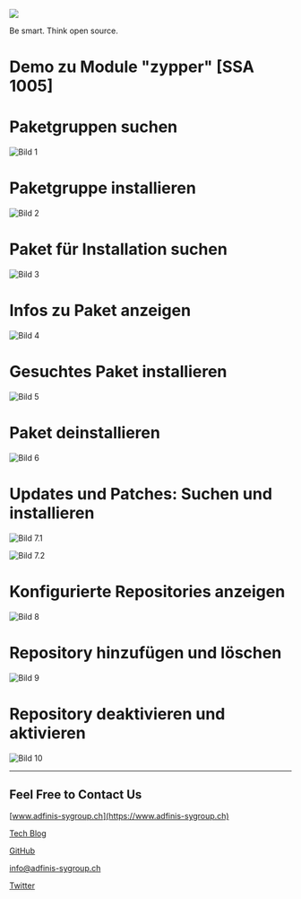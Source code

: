 ![](pics_2/adfinis_sygroup_logo.png)

Be smart. Think open source.

# Demo zu Module "zypper" [SSA 1005]

# Paketgruppen suchen

![Bild 1](pics_2/demo1.png)

# Paketgruppe installieren

![Bild 2](pics_2/demo2.png)

# Paket für Installation suchen

![Bild 3](pics_2/demo3.png)

# Infos zu Paket anzeigen

![Bild 4](pics_2/demo4.png)

# Gesuchtes Paket installieren

![Bild 5](pics_2/demo5.png)

# Paket deinstallieren

![Bild 6](pics_2/demo6.png)

# Updates und Patches: Suchen und installieren

![Bild 7.1](pics_2/demo7_1.png)

![Bild 7.2](pics_2/demo7_2.png)

# Konfigurierte Repositories anzeigen

![Bild 8](pics_2/demo8.png)

# Repository hinzufügen und löschen

![Bild 9](pics_2/demo9.png)

# Repository deaktivieren und aktivieren

![Bild 10](pics_2/demo10.png)

---

## Feel Free to Contact Us

[www.adfinis-sygroup.ch](https://www.adfinis-sygroup.ch)

[Tech Blog](https://www.adfinis-sygroup.ch/blog)

[GitHub](https://github.com/adfinis-sygroup)

<info@adfinis-sygroup.ch>

[Twitter](https://twitter.com/adfinissygroup)
